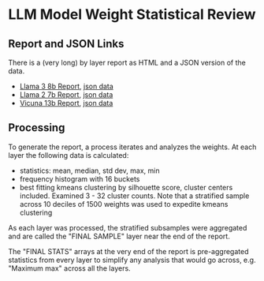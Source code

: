 # LLM Model Weight Statistical Review

## Report and JSON Links

There is a (very long) by layer report as HTML and a JSON version of the data.

- [Llama 3 8b Report](https://htmlpreview.github.io/?https://raw.githubusercontent.com/cyrusradfar/llm-model-review/main/llama-3-8b/report.html), [json data](./llama-3-8b/metrics.json)
- [Llama 2 7b Report](https://htmlpreview.github.io/?https://raw.githubusercontent.com/cyrusradfar/llm-model-review/main/llama-2-7b/report.html), [json data](./llama-2-7b/metrics.json)
- [Vicuna 13b Report](https://htmlpreview.github.io/?https://raw.githubusercontent.com/cyrusradfar/llm-model-review/main/vicuna-13b/report.html), [json data](./vicuna-13b/metrics.json)

## Processing
To generate the report, a process iterates and analyzes the weights. At each layer the following data is calculated:

 - statistics: mean, median, std dev, max, min
 - frequency histogram with 16 buckets
 - best fitting kmeans clustering by silhouette score, cluster centers included. Examined 3 - 32 cluster counts. Note that a stratified sample across 10 deciles of 1500 weights was used to expedite kmeans clustering

As each layer was processed, the stratified subsamples were aggregated and are called the "FINAL SAMPLE" layer near the end of the report.

The "FINAL STATS" arrays at the very end of the report is pre-aggregated statistics from every layer to simplify any analysis that would go across, e.g. "Maximum max" across all the layers.

